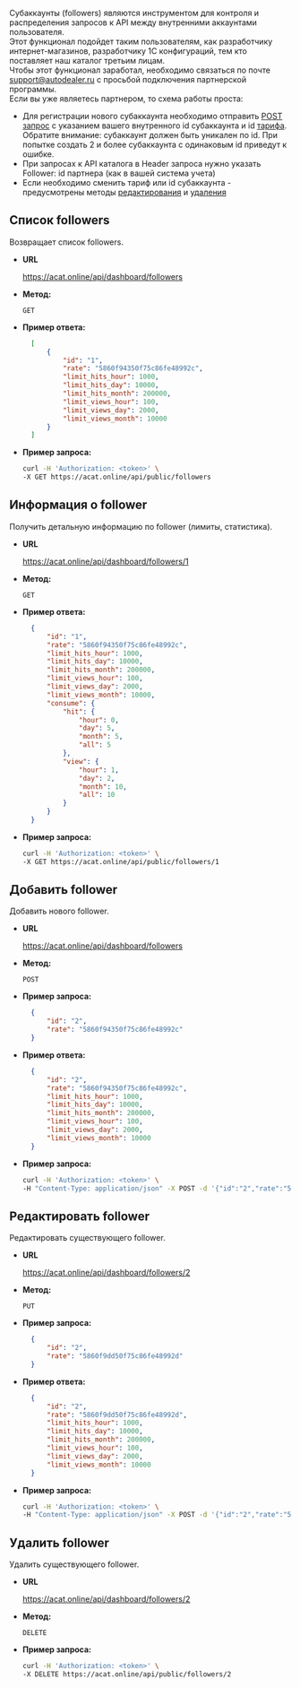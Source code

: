 Субаккаунты (followers) являются инструментом для контроля и распределения запросов к API между внутренними аккаунтами пользователя.  
Этот функционал подойдет таким пользователям, как разработчику интернет-магазинов, разработчику 1С конфигураций, тем кто поставляет наш каталог третьим лицам.  
Чтобы этот функционал заработал, необходимо связаться по почте support@autodealer.ru с просьбой подключения партнерской программы.  
Если вы уже являетесь партнером, то схема работы проста:
- Для регистрации нового субаккаунта необходимо отправить [POST запрос](#Добавить-follower) с указанием вашего внутренного id субаккаунта и id [тарифа](https://github.com/Nazgard/catalog-api-documentation/blob/master/rates.md).
  Обратите внимание: субаккаунт должен быть уникален по id. При попытке создать 2 и более субаккаунта с одинаковым id приведут к ошибке.
- При запросах к API каталога в Header запроса нужно указать Follower: id партнера (как в вашей система учета)
- Если необходимо сменить тариф или id субаккаунта - предусмотрены методы [редактирования](#Редактировать-follower) и [удаления](#Удалить-follower)


**Список followers**
----
  Возвращает список followers.

* **URL**

  https://acat.online/api/dashboard/followers

* **Метод:**

  `GET`

* **Пример ответа:**
  ```json
    [
        {
            "id": "1",
            "rate": "5860f94350f75c86fe48992c",
            "limit_hits_hour": 1000,
            "limit_hits_day": 10000,
            "limit_hits_month": 200000,
            "limit_views_hour": 100,
            "limit_views_day": 2000,
            "limit_views_month": 10000
        }
    ]
  ```

* **Пример запроса:**

  ```bash
  curl -H 'Authorization: <token>' \
  -X GET https://acat.online/api/public/followers
  ```






**Информация о follower**
----
  Получить детальную информацию по follower (лимиты, статистика).

* **URL**

  https://acat.online/api/dashboard/followers/1

* **Метод:**

  `GET`

* **Пример ответа:**
  ```json
    {
        "id": "1",
        "rate": "5860f94350f75c86fe48992c",
        "limit_hits_hour": 1000,
        "limit_hits_day": 10000,
        "limit_hits_month": 200000,
        "limit_views_hour": 100,
        "limit_views_day": 2000,
        "limit_views_month": 10000,
        "consume": {
            "hit": {
                "hour": 0,
                "day": 5,
                "month": 5,
                "all": 5
            },
            "view": {
                "hour": 1,
                "day": 2,
                "month": 10,
                "all": 10
            }
        }
    }
  ```

* **Пример запроса:**

  ```bash
  curl -H 'Authorization: <token>' \
  -X GET https://acat.online/api/public/followers/1
  ```





**Добавить follower**
----
  Добавить нового follower.

* **URL**

  https://acat.online/api/dashboard/followers

* **Метод:**

  `POST`

* **Пример запроса:**
  ```json
    {
        "id": "2",
        "rate": "5860f94350f75c86fe48992c"
    }
  ```

* **Пример ответа:**
  ```json
    {
        "id": "2",
        "rate": "5860f94350f75c86fe48992c",
        "limit_hits_hour": 1000,
        "limit_hits_day": 10000,
        "limit_hits_month": 200000,
        "limit_views_hour": 100,
        "limit_views_day": 2000,
        "limit_views_month": 10000
    }
  ```

* **Пример запроса:**

  ```bash
  curl -H 'Authorization: <token>' \
  -H "Content-Type: application/json" -X POST -d '{"id":"2","rate":"5860f94350f75c86fe48992c"}' https://acat.online/api/public/followers
  ```




**Редактировать follower**
----
  Редактировать существующего follower.

* **URL**

  https://acat.online/api/dashboard/followers/2

* **Метод:**

  `PUT`

* **Пример запроса:**
  ```json
    {
        "id": "2",
        "rate": "5860f9dd50f75c86fe48992d"
    }
  ```

* **Пример ответа:**
  ```json
    {
        "id": "2",
        "rate": "5860f9dd50f75c86fe48992d",
        "limit_hits_hour": 1000,
        "limit_hits_day": 10000,
        "limit_hits_month": 200000,
        "limit_views_hour": 100,
        "limit_views_day": 2000,
        "limit_views_month": 10000
    }
  ```

* **Пример запроса:**

  ```bash
  curl -H 'Authorization: <token>' \
  -H "Content-Type: application/json" -X POST -d '{"id":"2","rate":"5860f9dd50f75c86fe48992d"}' https://acat.online/api/public/followers
  ```




**Удалить follower**
----
  Удалить существующего follower.

* **URL**

  https://acat.online/api/dashboard/followers/2

* **Метод:**

  `DELETE`

* **Пример запроса:**

  ```bash
  curl -H 'Authorization: <token>' \
  -X DELETE https://acat.online/api/public/followers/2
  ```
